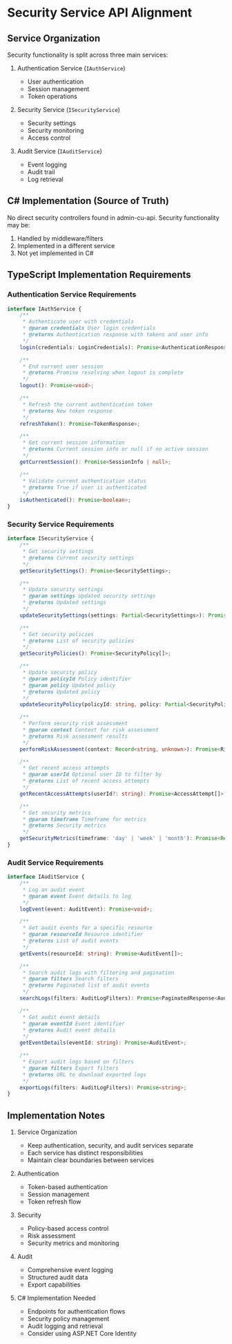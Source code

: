 # Security Service API Alignment

## Service Organization

Security functionality is split across three main services:

1. Authentication Service (`IAuthService`)
   - User authentication
   - Session management
   - Token operations

2. Security Service (`ISecurityService`)
   - Security settings
   - Security monitoring
   - Access control

3. Audit Service (`IAuditService`)
   - Event logging
   - Audit trail
   - Log retrieval

## C# Implementation (Source of Truth)

No direct security controllers found in admin-cu-api. Security functionality may be:
1. Handled by middleware/filters
2. Implemented in a different service
3. Not yet implemented in C#

## TypeScript Implementation Requirements

### Authentication Service Requirements

```typescript
interface IAuthService {
    /**
     * Authenticate user with credentials
     * @param credentials User login credentials
     * @returns Authentication response with tokens and user info
     */
    login(credentials: LoginCredentials): Promise<AuthenticationResponse>;

    /**
     * End current user session
     * @returns Promise resolving when logout is complete
     */
    logout(): Promise<void>;

    /**
     * Refresh the current authentication token
     * @returns New token response
     */
    refreshToken(): Promise<TokenResponse>;

    /**
     * Get current session information
     * @returns Current session info or null if no active session
     */
    getCurrentSession(): Promise<SessionInfo | null>;

    /**
     * Validate current authentication status
     * @returns True if user is authenticated
     */
    isAuthenticated(): Promise<boolean>;
}
```

### Security Service Requirements

```typescript
interface ISecurityService {
    /**
     * Get security settings
     * @returns Current security settings
     */
    getSecuritySettings(): Promise<SecuritySettings>;

    /**
     * Update security settings
     * @param settings Updated security settings
     * @returns Updated settings
     */
    updateSecuritySettings(settings: Partial<SecuritySettings>): Promise<SecuritySettings>;

    /**
     * Get security policies
     * @returns List of security policies
     */
    getSecurityPolicies(): Promise<SecurityPolicy[]>;

    /**
     * Update security policy
     * @param policyId Policy identifier
     * @param policy Updated policy
     * @returns Updated policy
     */
    updateSecurityPolicy(policyId: string, policy: Partial<SecurityPolicy>): Promise<SecurityPolicy>;

    /**
     * Perform security risk assessment
     * @param context Context for risk assessment
     * @returns Risk assessment results
     */
    performRiskAssessment(context: Record<string, unknown>): Promise<RiskAssessment>;

    /**
     * Get recent access attempts
     * @param userId Optional user ID to filter by
     * @returns List of recent access attempts
     */
    getRecentAccessAttempts(userId?: string): Promise<AccessAttempt[]>;

    /**
     * Get security metrics
     * @param timeframe Timeframe for metrics
     * @returns Security metrics
     */
    getSecurityMetrics(timeframe: 'day' | 'week' | 'month'): Promise<Record<string, number>>;
}
```

### Audit Service Requirements

```typescript
interface IAuditService {
    /**
     * Log an audit event
     * @param event Event details to log
     */
    logEvent(event: AuditEvent): Promise<void>;

    /**
     * Get audit events for a specific resource
     * @param resourceId Resource identifier
     * @returns List of audit events
     */
    getEvents(resourceId: string): Promise<AuditEvent[]>;

    /**
     * Search audit logs with filtering and pagination
     * @param filters Search filters
     * @returns Paginated list of audit events
     */
    searchLogs(filters: AuditLogFilters): Promise<PaginatedResponse<AuditEvent>>;

    /**
     * Get audit event details
     * @param eventId Event identifier
     * @returns Audit event details
     */
    getEventDetails(eventId: string): Promise<AuditEvent>;

    /**
     * Export audit logs based on filters
     * @param filters Export filters
     * @returns URL to download exported logs
     */
    exportLogs(filters: AuditLogFilters): Promise<string>;
}
```

## Implementation Notes

1. Service Organization
   - Keep authentication, security, and audit services separate
   - Each service has distinct responsibilities
   - Maintain clear boundaries between services

2. Authentication
   - Token-based authentication
   - Session management
   - Token refresh flow

3. Security
   - Policy-based access control
   - Risk assessment
   - Security metrics and monitoring

4. Audit
   - Comprehensive event logging
   - Structured audit data
   - Export capabilities

5. C# Implementation Needed
   - Endpoints for authentication flows
   - Security policy management
   - Audit logging and retrieval
   - Consider using ASP.NET Core Identity
